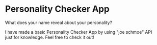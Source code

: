 # Personality Checker App
What does your name reveal about your personality?

I have made a basic Personality Checker App by using "joe schmoe" API just for knowledge. Feel free to check it out!
